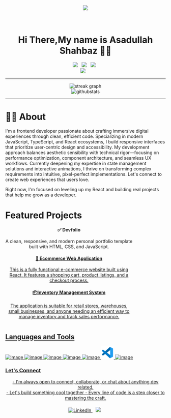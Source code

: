 <div align="center">
  <img height="150" src="https://media.giphy.com/media/M9gbBd9nbDrOTu1Mqx/giphy.gif"  />
</div>

<br>
<br>
<h1 align="center">Hi There,My name is Asadullah Shahbaz 🙋‍♂️</h1>
<div display="flex " align="center">
<a href="www.linkedin.com/in/asadullah-shz"><img src="https://img.shields.io/badge/linkedin-%230077B5.svg?&style=for-the-badge&logo=linkedin&logoColor=white" /></a>&nbsp;&nbsp;
<a href="mailto:masadullah2967@gmail.com"><img src="https://img.shields.io/badge/gmail-%23D14836.svg?&style=for-the-badge&logo=gmail&logoColor=white" /></a>&nbsp;&nbsp;
 <a href="https://www.instagram.com/wtv._.asad?igsh=dzhueGRib2w3MmN0"><img src="https://img.shields.io/badge/Instagram-%23E4405F.svg?style=for-the-badge&logo=Instagram&logoColor=white" /></a>&nbsp;&nbsp;
</div>
<div align="center" margin=10px>
<a href="mailto:sorianox2013@gmail.com"><img src="https://komarev.com/ghpvc/?username=Asadullah-shz" /></a>&nbsp;&nbsp;&nbsp;&nbsp;
</div>
<hr>
<div align="center">
  <img src="https://streak-stats.demolab.com?username=Asadullah-shz&locale=en&mode=daily&theme=dark&hide_border=false&border_radius=5&order=3" height="220" alt="streak graph"  />
</div>
<div align="center">
<img src="https://github-readme-stats.vercel.app/api?username=Asadullah-shz&locale=en&mode=daily&theme=dark&hide_border=false&border_radius=5&order=3" height="220" alt="githubstats">
</div>
<hr>

<h1> 👩‍💻 About </h1>
<p>
  I'm a frontend developer passionate about crafting immersive digital experiences through clean, efficient code. Specializing in modern JavaScript, TypeScript, and React ecosystems, I build responsive interfaces that prioritize user-centric design and accessibility. My development approach balances aesthetic sensibility with technical rigor—focusing on performance optimization, component architecture, and seamless UX workflows. Currently deepening my expertise in state management solutions and interactive animations, I thrive on transforming complex requirements into intuitive, pixel-perfect implementations. Let's connect to create web experiences that users love.
</p>



<div width="400px" style="margin: auto; text-align: left;">






<p>Right now, I'm focused on leveling up my React and building real projects that help me grow as a developer.</p>

</div>





<h1> Featured Projects</h1>

<table>
  <tr>
      <div style="flex: 1 1 300px; max-width: 400px; text-align: center;">
    <h4>✅  Devfolio</h4>
    <p>A clean, responsive, and modern personal portfolio template built with HTML, CSS, and JavaScript.</p>
     <a href="/" target="_blank">
      
   
  </div>
  <div style="flex: 1 1 300px; max-width: 400px; text-align: center;">
    <h4>🛒 Ecommerce Web Application</h4>
    <p>This is a fully functional e-commerce website built using React. It features a shopping cart, product listings, and a checkout process.
    </p>
  </div>
  </tr>
  <tr>
<div style="flex: 1 1 300px; max-width: 400px; text-align: center;">
  <h4> 📦Inventory Management System</h4>
  <p>The application is suitable for retail stores, warehouses, small businesses, and anyone needing an efficient way to manage inventory and track sales performance. </p>
</div>
  </tr>
</table>

<h2>Languages and Tools</h2>
<div display="flex" gap="4">
<img width="40" height="40" alt="image" src="https://github.com/user-attachments/assets/05e115c0-80d1-4555-b304-47a8245b86fc" />

<img width="40" height="40" alt="image" src="https://github.com/user-attachments/assets/e8fa51f6-cbcf-4f58-b760-bf4537cdbe8c" />
<img width="40" height="40" alt="image" src="https://github.com/user-attachments/assets/ad94e5b7-025a-4c70-a3eb-3ddc7fcfd157" />
<img width="40" height="40" alt="image" src="https://github.com/user-attachments/assets/f2a3d63c-3af4-4454-b125-f0452b928f13" />
<img width="40" height="40" alt="image" src="https://github.com/user-attachments/assets/4dc7e6fb-82de-406a-ac8b-9835c86c5a36" />
<img width="40" height="40" alt="image" src="vs.png">
<img width="40" height="40" alt="image" src="https://github.com/user-attachments/assets/a93b7199-8cb8-4c71-b685-078534f2fbcb" />




</div>

### Let's Connect

 <p align="center">
  - I'm always open to connect, collaborate, or chat about anything dev related. <br/>
  - Let's build something cool together
  - Every line of code is a step closer to mastering the craft.
</p>

<div align="center" style="margin-top: 20px;">
  <a href="https://www.linkedin.com/in/asadullah-shz/" target="_blank" style="margin: 0 10px;">
    <img src="https://img.shields.io/badge/LinkedIn-blue?logo=linkedin&style=for-the-badge&logoColor=white" alt="LinkedIn" height="40px"/>
  </a>
 <a href="mailto:masadullah2967@gmail.com"><img src="https://img.shields.io/badge/gmail-%23D14836.svg?&style=for-the-badge&logo=gmail&logoColor=white" /></a>&nbsp;&nbsp;&nbsp;&nbsp;
</div>
















